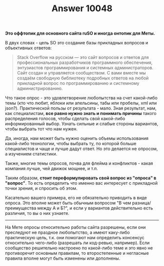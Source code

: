 ﻿---
title: "Answer 10048"
se.owner.user_id: 177188
se.owner.display_name: "Kromster"
se.owner.link: "https://ru.meta.stackoverflow.com/users/177188/kromster"
se.answer_id: 10048
se.question_id: 10042
se.post_type: answer
se.score: 4
se.is_accepted: False
---
<p><strong>Это оффтопик для основного сайта ruSO и иногда онтопик для Меты.</strong></p>

<p>В двух словах - цель SO это создание базы прикладных вопросов и объективных ответов:</p>

<blockquote>
  <p>Stack Overflow на русском — это сайт вопросов и ответов для профессиональных разработчиков программного обеспечения, энтузиастов программирования и системных администраторов. Сайт создан и управляется сообществом. С вами вместе мы создаём свободную библиотеку подробных ответов на любой прикладной вопрос по программированию и системному администрированию.</p>
</blockquote>

<p>Что такое опрос - это удовлетворение любопытства на счет какой-либо темы (кто что любит, яблоки или апельсины, табы или пробелы, xml или json?). Практической пользы от результата - мало. Зная результат, нам, как специалистам, <strong>все равно нужно знать и понимать причины</strong> такого распределения голосов, чтобы сделать свой какой-либо информированный выбор. Узнать сильные и слабые стороны вариантов, чтобы выбрать тот что нам нужен.</p>

<p>Да, иногда, нам может быть нужно оценить объемы использования какой-либо технологии, чтобы выбрать ту, по которой больше специалистов и чаще и лучше дадут ответ. Но это делается не опросом, а изучением статистики.</p>

<p>Также, многие темы опросов, почва для флейма и конфликтов - какая компания лучше, чей движок мощнее, и т.п.</p>

<p>Таким образом, <strong>стоит переформулировать свой вопрос из "опроса" в "вопрос"</strong>. То есть определить что именно вас интересует с прикладной точки зрения, и спросить об этом.</p>

<p>Касательно вашего примера, его не обязательно приводить в виде опроса. Это вполне может быть обычным вопросом "В чем разница/преимущества между А и Б?", и если у вариантов действительно есть различия, то вы о них узнаете.</p>

<hr>

<p>На Мете опросы относительно работы сайта разрешены, если они преследуют не праздное любопытство, а имеют каку-либо практическую цель, т.к. они помогают нам определить консенсус относительно чего-либо (разрешать ли код-ревью, например). Если сообщество решительно настроено по какой-либо теме и это явно не противоречит основным правилам, то второстепенные и негласные правила вполне могут быть изменены или дополнены.</p>
